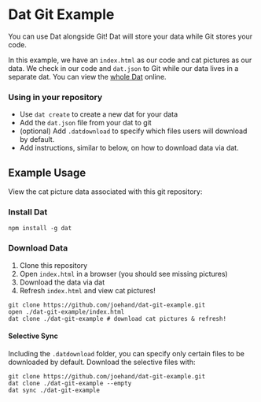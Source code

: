 # Dat Git Example

You can use Dat alongside Git! Dat will store your data while Git stores your code.

In this example, we have an `index.html` as our code and cat pictures as our data. We check in our code and `dat.json` to Git while our data lives in a separate dat. You can view the [whole Dat](http://datproject.org/0961807e4d9bc4dbee2075a0fa78db499ae8a6bc2d613e17c35a7e49721d52e4) online.

### Using in your repository

* Use `dat create` to create a new dat for your data
* Add the `dat.json` file from your dat to git
* (optional) Add `.datdownload` to specify which files users will download by default.
* Add instructions, similar to below, on how to download data via dat.

## Example Usage

View the cat picture data associated with this git repository:

### Install Dat

```
npm install -g dat
```

### Download Data

1. Clone this repository
2. Open `index.html` in a browser (you should see missing pictures)
3. Download the data via dat
4. Refresh `index.html` and view cat pictures!

```
git clone https://github.com/joehand/dat-git-example.git
open ./dat-git-example/index.html
dat clone ./dat-git-example # download cat pictures & refresh!
```

#### Selective Sync

Including the `.datdownload` folder, you can specify only certain files to be downloaded by default. Download the selective files with:

```
git clone https://github.com/joehand/dat-git-example.git
dat clone ./dat-git-example --empty
dat sync ./dat-git-example
```
